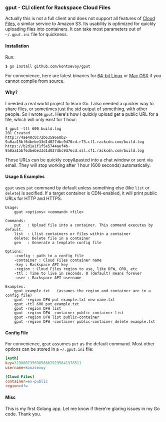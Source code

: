 ### gput - CLI client for Rackspace Cloud Files

Actually this is not a full client and does not support all features of [Cloud Files](http://www.rackspace.com/cloud/files), a similar service to Amazon S3. Its usability is optimized for quickly uploading files into containers. It can take most parameters out of `~/.gput.ini` file for quickness.

#### Installation

Run: 
```
$ go install github.com/kontsevoy/gput
```

For convenience, here are latest binaries for [64-bit Linux](https://github.com/kontsevoy/gput/raw/master/build/gput-linux-x86_64) or [Mac OSX](https://github.com/kontsevoy/gput/raw/master/build/gput-darwin) if you cannot compile from source.

#### Why?

I needed a real world project to learn Go. I also needed a quicker way to share files, or sometimes just the std output of something, with other people. So I wrote `gput`. Here's how I quickly upload get a public URL for a file, which will only exist for 1 hour:

```
$ gput -ttl 600 build.log 
201 Created
http://4ae40c0c72b6359660b2-9a0aa15bf6dbebe33d1d027dbc9d76cd.r73.cf1.rackcdn.com/build.log
https://b2d1a1f1f5e5744aef4b-9a0aa15bf6dbebe33d1d027dbc9d76cd.ssl.cf1.rackcdn.com/build.log
```
Those URLs can be quickly copy&pasted into a chat window or sent via email. They will stop working after 1 hour (600 seconds) automatically.

#### Usage & Examples

`gput` uses `put` command by default unless something else (like `list` or `delete`) is secified. If a 
target container is CDN-enabled, it will print public URLs for HTTP and HTTPS.

```
Usage:
	gput <options> <command> <file>

Commands:
	put   :	Upload file into a container. This command executes by default.
	list  :	Llist containers or files within a container
	delete:	Delete file in a container
	gen   :	Generate a template config file

Options:
	-config : path to a config file
	-container : Cloud Files container name
	-key : Rackspace API key
	-region : Cloud Files region to use, like DFW, ORD, etc
	-ttl : Time to live in seconds. 0 (default) means forever
	-user : Rackspace API username

Examples:
	gput example.txt   (assumes the region and container are in a config file)
	gput -region DFW put example.txt new-name.txt
	gput -ttl 600 put example.txt
	gput -region DFW list
	gput -region DFW -container public-container list
	gput -region DFW list public-container
	gput -region DFW -container public-container delete example.txt
```

#### Config File

For convenience, `gput` assumes `put` as the default command. Most other options can be stored in a `~/.gput.ini` file:
```ini
[Auth]
key=329800735698586629295641978511
username=konzsevoy

[Cloud Files]
container=ev-public
region=dfw
```

#### Misc

This is my first Golang app. Let me know if there're glaring issues in my Go code. Thank you.
